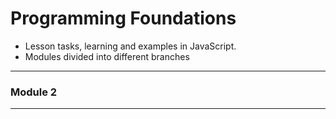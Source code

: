 # Programming Foundations

- Lesson tasks, learning and examples in JavaScript.
- Modules divided into different branches

---

### Module 2

---

